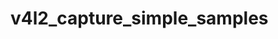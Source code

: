 v4l2_capture_simple_samples
====================================================================================



